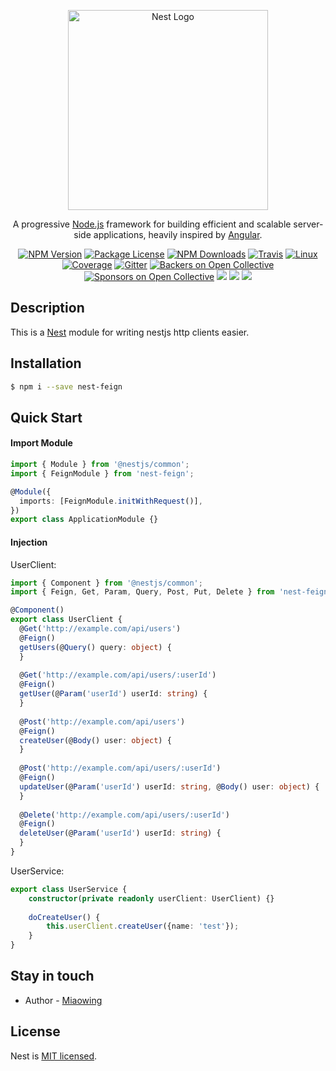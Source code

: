 <p align="center">
  <a href="http://nestjs.com/" target="blank"><img src="https://nestjs.com/img/logo_text.svg" width="320" alt="Nest Logo" /></a>
</p>

[travis-image]: https://api.travis-ci.org/nestjs/nest.svg?branch=master
[travis-url]: https://travis-ci.org/nestjs/nest
[linux-image]: https://img.shields.io/travis/nestjs/nest/master.svg?label=linux
[linux-url]: https://travis-ci.org/nestjs/nest
  
  <p align="center">A progressive <a href="http://nodejs.org" target="blank">Node.js</a> framework for building efficient and scalable server-side applications, heavily inspired by <a href="https://angular.io" target="blank">Angular</a>.</p>
    <p align="center">
<a href="https://www.npmjs.com/~nestjscore"><img src="https://img.shields.io/npm/v/@nestjs/core.svg" alt="NPM Version" /></a>
<a href="https://www.npmjs.com/~nestjscore"><img src="https://img.shields.io/npm/l/@nestjs/core.svg" alt="Package License" /></a>
<a href="https://www.npmjs.com/~nestjscore"><img src="https://img.shields.io/npm/dm/@nestjs/core.svg" alt="NPM Downloads" /></a>
<a href="https://travis-ci.org/nestjs/nest"><img src="https://api.travis-ci.org/nestjs/nest.svg?branch=master" alt="Travis" /></a>
<a href="https://travis-ci.org/nestjs/nest"><img src="https://img.shields.io/travis/nestjs/nest/master.svg?label=linux" alt="Linux" /></a>
<a href="https://coveralls.io/github/nestjs/nest?branch=master"><img src="https://coveralls.io/repos/github/nestjs/nest/badge.svg?branch=master#5" alt="Coverage" /></a>
<a href="https://gitter.im/nestjs/nestjs?utm_source=badge&utm_medium=badge&utm_campaign=pr-badge&utm_content=body_badge"><img src="https://badges.gitter.im/nestjs/nestjs.svg" alt="Gitter" /></a>
<a href="https://opencollective.com/nest#backer"><img src="https://opencollective.com/nest/backers/badge.svg" alt="Backers on Open Collective" /></a>
<a href="https://opencollective.com/nest#sponsor"><img src="https://opencollective.com/nest/sponsors/badge.svg" alt="Sponsors on Open Collective" /></a>
  <a href="https://paypal.me/kamilmysliwiec"><img src="https://img.shields.io/badge/Donate-PayPal-dc3d53.svg"/></a>
<img src="https://img.shields.io/badge/👌-Production Ready-78c7ff.svg"/>
  <a href="https://twitter.com/nestframework"><img src="https://img.shields.io/twitter/follow/nestframework.svg?style=social&label=Follow"></a>
</p>
  <!--[![Backers on Open Collective](https://opencollective.com/nest/backers/badge.svg)](https://opencollective.com/nest#backer)
  [![Sponsors on Open Collective](https://opencollective.com/nest/sponsors/badge.svg)](https://opencollective.com/nest#sponsor)-->

## Description

This is a [Nest](https://github.com/nestjs/nest) module for writing nestjs http clients easier.

## Installation

```bash
$ npm i --save nest-feign
```

## Quick Start

#### Import Module

```typescript
import { Module } from '@nestjs/common';
import { FeignModule } from 'nest-feign';

@Module({
  imports: [FeignModule.initWithRequest()],
})
export class ApplicationModule {}
```

#### Injection

UserClient:

```typescript
import { Component } from '@nestjs/common';
import { Feign, Get, Param, Query, Post, Put, Delete } from 'nest-feign';

@Component()
export class UserClient {
  @Get('http://example.com/api/users')
  @Feign()
  getUsers(@Query() query: object) {
  }
  
  @Get('http://example.com/api/users/:userId')
  @Feign()
  getUser(@Param('userId') userId: string) {
  }
  
  @Post('http://example.com/api/users')
  @Feign()
  createUser(@Body() user: object) {
  }
  
  @Post('http://example.com/api/users/:userId')
  @Feign()
  updateUser(@Param('userId') userId: string, @Body() user: object) {
  }
  
  @Delete('http://example.com/api/users/:userId')
  @Feign()
  deleteUser(@Param('userId') userId: string) {
  }
}
```

UserService:

```typescript
export class UserService {
    constructor(private readonly userClient: UserClient) {}
    
    doCreateUser() {
        this.userClient.createUser({name: 'test'});
    }
}
```

## Stay in touch

- Author - [Miaowing](https://github.com/miaowing)

## License

  Nest is [MIT licensed](LICENSE).